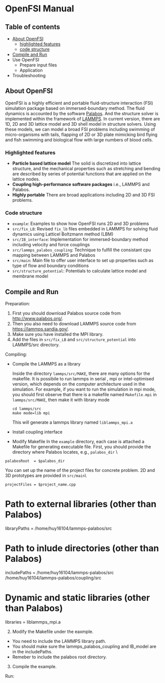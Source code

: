 # OpenFSI Manual

## Table of contents
- [About OpenFSI](#About-OpenFSI)
  - [highlighted features](#Highlighted-features)
  - [code structure](#Code-structure)
- [Compile and Run](#Compile-and-Run)
- Use OpenFSI
  - Prepare input files
  - Application
- Troubleshooting

## About OpenFSI

 OpenFSI is a highly efficient and portable fluid-structure interaction (FSI) simulation package based on immersed-boundary method. The fluid dynamics is accounted by the software [Palabos](http://www.palabos.org/). And the structure solver is implemented within the framework of [LAMMPS](https://lammps.sandia.gov/). In current version, there are 1D, 2D and 3D lattice model and 3D shell model in structure solvers. Using these models, we can model a broad FSI problems including swimming of micro-organisms with tails, flapping of 2D or 3D plate mimicking bird flying and fish swimming and biological flow with large numbers of blood cells.

### Highlighted features

- **Particle based lattice model** The solid is discretized into lattice structure, and the mechanical properties such as stretching and bending are described by series of potential functions that are applied on the lattice nodes.
- **Coupling high-performance software packages** i.e., LAMMPS and Palabos.
- **Highly portable** There are broad applications including 2D and 3D FSI problems.

### Code structure
- `example`: Examples to show how OpenFSI runs 2D and 3D problems
- `src/fix_LB`: Revised `fix_lb` files embedded in LAMMPS for solving fluid dynamics using Latticel Boltzmann method (LBM)
- `src/IB_interface`: Implementation for immersed-boundary method including velocity and force couplings
- `src/lammps_palabos_coupling`: Technique to fulfill the consistant cpu mapping between LAMMPS and Palabos
- `src/main`: Main file to offer user interface to set up properties such as type of flow and boundary conditions
- `src/structure_potential`: Potentials to calculate lattice model and membrane model

## Compile and Run 
 
 Preparation: 
 1. First you should download Palabos source code from http://www.palabos.org/.
 2. Then you also need to download LAMMPS source code from https://lammps.sandia.gov/.
 3. Make sure you have installed the MPI library.
 4. Add the files in `src/fix_LB` and `src/structure_potential` into LAMMPS/src directory.

 Compiling:

- Compile the LAMMPS as a library
  
  Inside the directory `lammps/src/MAKE`, there are many options for the makefile. It is possibile to run lammps in serial
  , mpi or intel-optimised version, which depends on the computer architecture used in the simulation.
  For example, if you want to run the simulation in mpi mode, you should first observe that there is a makefile
  named `Makefile.mpi` in `lammps/src/MAKE`, then make it with library mode
  
  `cd lammps/src` \
  `make mode=lib mpi` 
  
  This will generate a lammps library named `liblammps_mpi.a`

- Install coupling interface 

  

- Modify Makefile
 In the `example` directory, each case is attached a Makefile for generating executable file. 
 First, you should provide the directory where Palabos locates, e.g., `palabos_dir` \
 
 `palabosRoot  = $palabos_dir`
 
 You can set up the name of the project files for concrete problem. 2D and 3D prototypes are provided in `src/main`\
 
 `projectFiles = $project_name.cpp`
 
 
 
 

# Path to external libraries (other than Palabos)
libraryPaths = /home/huy16104/lammps-palabos/src
# Path to inlude directories (other than Palabos)
includePaths =  /home/huy16104/lammps-palabos/src /home/huy16104/lammps-palabos/coupling/src
# Dynamic and static libraries (other than Palabos)
libraries    = liblammps_mpi.a
 
 
 
 2. Modify the Makefile under the eaxmple. 
 - You need to include the LAMMPS library path. 
 - You should make sure the lammps_palabos_coupling and IB_model are in the includePaths.
 - Remeber to include the palabos root directory.
 3. Compile the example.
 
 Run:



